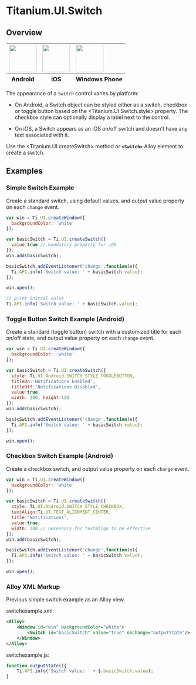 # Titanium.UI.Switch

<TypeHeader/>

## Overview

<table id="platformComparison">
  <tbody>
    <tr>
      <td><img src="images/switch/switch_android.png" height="75" /></td>
      <td><img src="images/switch/switch_ios.png" height="75" /></td>
      <td><img src="images/switch/switch_wp.png" height="75" /></td>
    </tr>
  </tbody>
  <tfoot>
    <tr>
      <th>Android</th>
      <th>iOS</th>
      <th>Windows Phone</th>
    </tr>
  </tfoot>
</table>

The appearance of a `Switch` control varies by platform:

* On Android, a Switch object can be styled either as a switch, checkbox or
toggle button based on the <Titanium.UI.Switch.style> property. The checkbox style can
optionally display a label next to the control.

* On iOS, a Switch appears as an iOS on/off switch and doesn't have any text associated with it.

Use the <Titanium.UI.createSwitch> method or **`<Switch>`** Alloy element to create a switch.

## Examples

### Simple Switch Example

Create a standard switch, using default values, and output value property on each `change`
event.

``` js
var win = Ti.UI.createWindow({
  backgroundColor: 'white'
});

var basicSwitch = Ti.UI.createSwitch({
  value:true // mandatory property for iOS
});
win.add(basicSwitch);

basicSwitch.addEventListener('change',function(e){
  Ti.API.info('Switch value: ' + basicSwitch.value);
});

win.open();

// print initial value
Ti.API.info('Switch value: ' + basicSwitch.value);
```

### Toggle Button Switch Example (Android)

Create a standard (toggle button) switch with a customized title for each on/off state, and
output value property on each `change` event.

``` js
var win = Ti.UI.createWindow({
  backgroundColor: 'white'
});

var basicSwitch = Ti.UI.createSwitch({
  style: Ti.UI.Android.SWITCH_STYLE_TOGGLEBUTTON,
  titleOn:'Notifications Enabled',
  titleOff:'Notifications Disabled',
  value:true,
  width: 200, height:120
});
win.add(basicSwitch);

basicSwitch.addEventListener('change',function(e){
  Ti.API.info('Switch value: ' + basicSwitch.value);
});

win.open();
```

### Checkbox Switch Example (Android)

Create a checkbox switch, and output value property on each `change` event.

``` js
var win = Ti.UI.createWindow({
  backgroundColor: 'white'
});

var basicSwitch = Ti.UI.createSwitch({
  style: Ti.UI.Android.SWITCH_STYLE_CHECKBOX,
  textAlign:Ti.UI.TEXT_ALIGNMENT_CENTER,
  title:'Notifications',
  value:true,
  width: 300 // necessary for textAlign to be effective
});
win.add(basicSwitch);

basicSwitch.addEventListener('change',function(e){
  Ti.API.info('Switch value: ' + basicSwitch.value);
});

win.open();
```

### Alloy XML Markup

Previous simple switch example as an Alloy view.

switchexample.xml:

``` xml
<Alloy>
    <Window id="win" backgroundColor="white">
        <Switch id="basicSwitch" value="true" onChange="outputState"/>
    </Window>
</Alloy>
```

switchexample.js:

``` js
function outputState(){
    Ti.API.info('Switch value: ' + $.basicSwitch.value);
}
```

<ApiDocs/>
